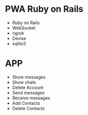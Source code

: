 # PWA Ruby on Rails 

- Ruby on Rails
- WebSocket
- ngrok
- Devise
- sqlite3

# APP

- Show messages
- Show chats
- Delete Account
- Send messages
- Receive messages
- Add Contacts
- Delete Contacts

